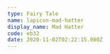 ```yaml
---
type: Fairy Tale
name: lapicon-mad-hatter
display_name: Mad Hatter
code: eb32
date: 2020-11-02T02:22:15.080Z
---
```

